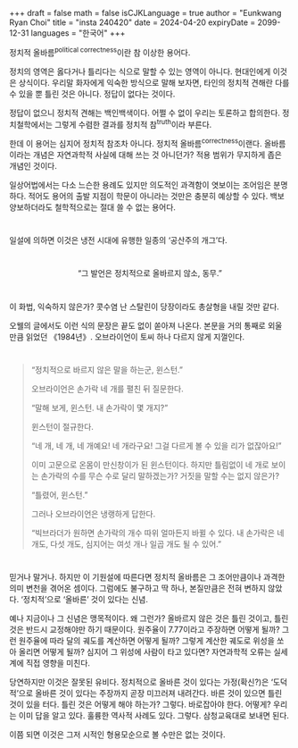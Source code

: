 +++
draft = false
math = false
isCJKLanguage = true
author = "Eunkwang Ryan Choi"
title = "insta 240420"
date = 2024-04-20
expiryDate = 2099-12-31
languages = "한국어"
+++

정치적 올바름<sup>political correctness</sup>이란 참 이상한 용어다.

정치의 영역은 옳다거나 틀리다는 식으로 말할 수 있는 영역이 아니다. 현대인에게 이것은 상식이다. 우리말 화자에게 익숙한 방식으로 말해 보자면, 타인의 정치적 견해란 다를 수 있을 뿐 틀린 것은 아니다. 정답이 없다는 것이다.

정답이 없으니 정치적 견해는 백인백색이다. 어쩔 수 없이 우리는 토론하고 합의한다. 정치철학에서는 그렇게 수렴한 결과를 정치적 참<sup>truth</sup>이라 부른다.

한데 이 용어는 심지어 정치적 참조차 아니다. 정치적 올바름<sup>correctness</sup>이랜다. 올바름이라는 개념은 자연과학적 사실에 대해 쓰는 것 아니던가? 적용 범위가 무지하게 좁은 개념인 것이다.

일상어법에서는 다소 느슨한 용례도 있지만 의도적인 과격함이 엿보이는 조어임은 분명하다. 적어도 용어의 출발 지점이 학문이 아니라는 것만은 충분히 예상할 수 있다. 백보 양보하더라도 철학적으로는 절대 쓸 수 없는 용어다.

#

일설에 의하면 이것은 냉전 시대에 유행한 일종의 ‘공산주의 개그’다.

#

<center>“그 발언은 정치적으로 올바르지 않소, 동무.”</center>

#

이 화법, 익숙하지 않은가? 콧수염 난 스탈린이 당장이라도 총살형을 내릴 것만 같다.

오웰의 글에서도 이런 식의 문장은 끝도 없이 쏟아져 나온다. 본문을 거의 통째로 외울 만큼 읽었던 《1984년》. 오브라이언이 토씨 하나 다르지 않게 지껄인다.

#

<blockquote>
“정치적으로 바르지 않은 말을 하는군, 윈스턴.”

오브라이언은 손가락 네 개를 펼친 뒤 질문한다.

“말해 보게, 윈스턴. 내 손가락이 몇 개지?”

윈스턴이 절규한다.

“네 개, 네 개, 네 개예요! 네 개라구요! 그걸 다르게 볼 수 있을 리가 없잖아요!”

이미 고문으로 온몸이 만신창이가 된 윈스턴이다. 하지만 틀림없이 네 개로 보이는 손가락의 수를 무슨 수로 달리 말하겠는가? 거짓을 말할 수는 없지 않은가?

“틀렸어, 윈스턴.”

그러나 오브라이언은 냉랭하게 답한다.

“빅브라더가 원하면 손가락의 개수 따위 얼마든지 바뀔 수 있다. 내 손가락은 네 개도, 다섯 개도, 심지어는 여섯 개나 일곱 개도 될 수 있어.”
</blockquote>

#

믿거나 말거나. 하지만 이 기원설에 따른다면 정치적 올바름은 그 조어만큼이나 과격한 의미 변천을 겪어온 셈이다. 그럼에도 불구하고 딱 하나, 본질만큼은 전혀 변하지 않았다. ‘정치적’으로 ‘올바른’ 것이 있다는 신념.

예나 지금이나 그 신념은 맹목적이다. 왜 그런가? 올바르지 않은 것은 틀린 것이고, 틀린 것은 반드시 교정해야만 하기 때문이다. 원주율이 7.77이라고 주장하면 어떻게 될까? 그런 원주율에 따라 달의 궤도를 계산하면 어떻게 될까? 그렇게 계산한 궤도로 위성을 쏘아 올리면 어떻게 될까? 심지어 그 위성에 사람이 타고 있다면? 자연과학적 오류는 실세계에 직접 영향을 미친다.

당연하지만 이것은 잘못된 유비다. 정치적으로 올바른 것이 있다는 가정(확신?)은 ‘도덕적’으로 올바른 것이 있다는 주장까지 곧장 미끄러져 내려간다. 바른 것이 있으면 틀린 것이 있을 터다. 틀린 것은 어떻게 해야 하는가? 그렇다. 바로잡아야 한다. 어떻게? 우리는 이미 답을 알고 있다. 훌륭한 역사적 사례도 있다. 그렇다. 삼청교육대로 보내면 된다.

이쯤 되면 이것은 그저 시적인 형용모순으로 볼 수만은 없는 것이다.